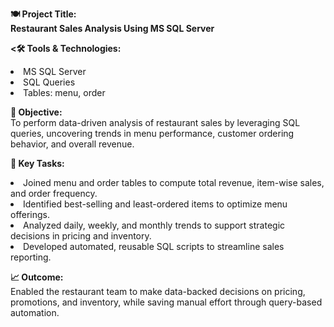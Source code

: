 <b>🍽️ Project Title:</b><br>
<b>Restaurant Sales Analysis Using MS SQL Server</b>

<b><🛠️ Tools & Technologies:</b><br>
<li>MS SQL Server</li>
<li>SQL Queries</li>
<li>Tables: menu, order</li>

<b>🎯 Objective:</b><br>
To perform data-driven analysis of restaurant sales by leveraging SQL queries, uncovering trends in menu performance, customer ordering behavior, and overall revenue.

<b>🧩 Key Tasks:</b><br>

<li>Joined menu and order tables to compute total revenue, item-wise sales, and order frequency.</li>
<li>Identified best-selling and least-ordered items to optimize menu offerings.</li>
<li>Analyzed daily, weekly, and monthly trends to support strategic decisions in pricing and inventory.</li>
<li>Developed automated, reusable SQL scripts to streamline sales reporting.</li>

<b>📈 Outcome:</b><br>
Enabled the restaurant team to make data-backed decisions on pricing, promotions, and inventory, while saving manual effort through query-based automation.

